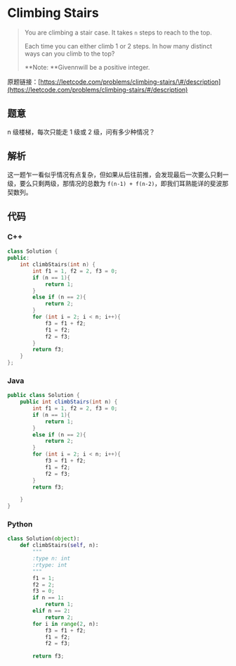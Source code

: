# Climbing Stairs

> You are climbing a stair case. It takes `n` steps to reach to the top.
>
> Each time you can either climb 1 or 2 steps. In how many distinct ways can you climb to the top?
>
> **Note: **Givennwill be a positive integer.

原题链接：[https://leetcode.com/problems/climbing-stairs/\#/description](https://leetcode.com/problems/climbing-stairs/#/description)

## 题意

n 级楼梯，每次只能走 1 级或 2 级，问有多少种情况？

## 解析

这一题乍一看似乎情况有点复杂，但如果从后往前推，会发现最后一次要么只剩一级，要么只剩两级，那情况的总数为 `f(n-1) + f(n-2)`，即我们耳熟能详的斐波那契数列。

## 代码

### C++

```cpp
class Solution {
public:
    int climbStairs(int n) {
        int f1 = 1, f2 = 2, f3 = 0;
        if (n == 1){
            return 1;
        }
        else if (n == 2){
            return 2;
        }
        for (int i = 2; i < n; i++){
            f3 = f1 + f2;
            f1 = f2;
            f2 = f3;
        }
        return f3;
    }
};
```

### Java

```java
public class Solution {
    public int climbStairs(int n) {
        int f1 = 1, f2 = 2, f3 = 0;
        if (n == 1){
            return 1;
        }
        else if (n == 2){
            return 2;
        }
        for (int i = 2; i < n; i++){
            f3 = f1 + f2;
            f1 = f2;
            f2 = f3;
        }
        return f3;

    }
}
```

### Python

```py
class Solution(object):
    def climbStairs(self, n):
        """
        :type n: int
        :rtype: int
        """
        f1 = 1;
        f2 = 2;
        f3 = 0;
        if n == 1:
            return 1;
        elif n == 2:
            return 2;
        for i in range(2, n):
            f3 = f1 + f2;
            f1 = f2;
            f2 = f3;

        return f3;
```



